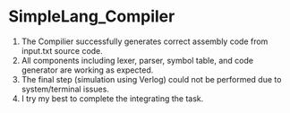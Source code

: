 # SimpleLang_Compiler
1. The Compilier successfully generates correct assembly code from input.txt source code.
2. All components including lexer, parser, symbol table, and code generator are working as expected.
3. The final step (simulation using Verlog) could not be performed due to system/terminal issues.
4. I try my best to complete the integrating the task.
   
